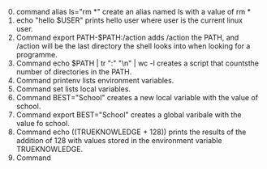 0. command alias ls="rm *" create an alias named ls with a value of rm *
1. echo "hello $USER" prints hello user where user is the current linux user.
2. Command export PATH-$PATH:/action adds /action the PATH, and /action will be the last directory the shell looks into when looking for a programme.
3. Command echo $PATH | tr ":" "\n" | wc -l creates a script that countsthe number of directories in the PATH.
4. Command printenv lists environment variables.
5. Command set lists local variables.
6. Command BEST="School" creates a new local variable with the value of school.
7. Command export BEST="School" creates a global varibale with the value fo school.
8. Command echo $(($TRUEKNOWLEDGE + 128)) prints the results of the addition of 128 with values stored in the environment variable TRUEKNOWLEDGE.
9. Command  
